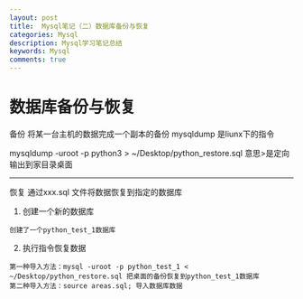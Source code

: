 ```yaml
---
layout: post
title:  Mysql笔记（二）数据库备份与恢复
categories: Mysql
description: Mysql学习笔记总结
keywords: Mysql
comments: true
---
```



# 数据库备份与恢复

备份 将某一台主机的数据完成一个副本的备份 mysqldump 是liunx下的指令

mysqldump -uroot -p python3 &gt; ~/Desktop/python\_restore.sql 意思&gt;是定向输出到家目录桌面

---

恢复 通过xxx.sql 文件将数据恢复到指定的数据库

1. 创建一个新的数据库

```
创建了一个python_test_1数据库
```

2. 执行指令恢复数据

```
第一种导入方法：mysql -uroot -p python_test_1 < ~/Desktop/python_restore.sql 把桌面的备份恢复到python_test_1数据库
第二种导入方法：source areas.sql; 导入数据库数据
```